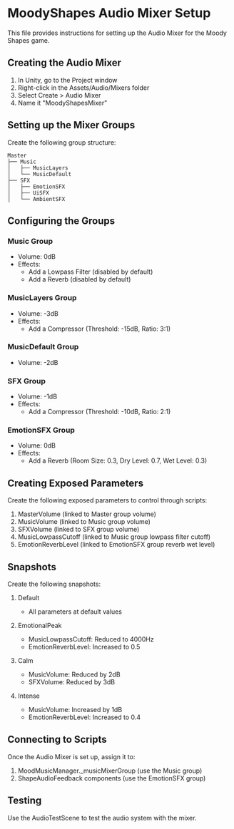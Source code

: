 # MoodyShapes Audio Mixer Setup

This file provides instructions for setting up the Audio Mixer for the Moody Shapes game.

## Creating the Audio Mixer

1. In Unity, go to the Project window
2. Right-click in the Assets/Audio/Mixers folder
3. Select Create > Audio Mixer
4. Name it "MoodyShapesMixer"

## Setting up the Mixer Groups

Create the following group structure:

```
Master
├── Music
│   ├── MusicLayers
│   └── MusicDefault
├── SFX
│   ├── EmotionSFX
│   ├── UiSFX
│   └── AmbientSFX
```

## Configuring the Groups

### Music Group
- Volume: 0dB
- Effects:
  - Add a Lowpass Filter (disabled by default)
  - Add a Reverb (disabled by default)

### MusicLayers Group
- Volume: -3dB
- Effects:
  - Add a Compressor (Threshold: -15dB, Ratio: 3:1)

### MusicDefault Group
- Volume: -2dB

### SFX Group
- Volume: -1dB
- Effects:
  - Add a Compressor (Threshold: -10dB, Ratio: 2:1)

### EmotionSFX Group
- Volume: 0dB
- Effects:
  - Add a Reverb (Room Size: 0.3, Dry Level: 0.7, Wet Level: 0.3)

## Creating Exposed Parameters

Create the following exposed parameters to control through scripts:

1. MasterVolume (linked to Master group volume)
2. MusicVolume (linked to Music group volume)
3. SFXVolume (linked to SFX group volume)
4. MusicLowpassCutoff (linked to Music group lowpass filter cutoff)
5. EmotionReverbLevel (linked to EmotionSFX group reverb wet level)

## Snapshots

Create the following snapshots:

1. Default
   - All parameters at default values
   
2. EmotionalPeak
   - MusicLowpassCutoff: Reduced to 4000Hz
   - EmotionReverbLevel: Increased to 0.5
   
3. Calm
   - MusicVolume: Reduced by 2dB
   - SFXVolume: Reduced by 3dB
   
4. Intense
   - MusicVolume: Increased by 1dB
   - EmotionReverbLevel: Increased to 0.4

## Connecting to Scripts

Once the Audio Mixer is set up, assign it to:

1. MoodMusicManager._musicMixerGroup (use the Music group)
2. ShapeAudioFeedback components (use the EmotionSFX group)

## Testing

Use the AudioTestScene to test the audio system with the mixer.
